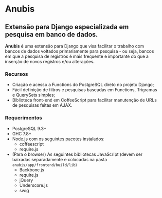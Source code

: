 # Anubis

## Extensão para Django especializada em pesquisa em banco de dados.

**Anubis** é uma extensão para Django que visa facilitar o trabalho com bancos
de dados voltados primariamente para pesquisa - ou seja, bancos em que a
pesquisa de registros é mais frequente e importante do que a inserção de novos
registros e/ou alterações.

### Recursos

* Criação e acesso a Functions do PostgreSQL direto no projeto Django;
* Fácil definição de filtros e pesquisas baseadas em Functions, Trigramas e
QuerySets simples;
* Biblioteca front-end em CoffeeScript para facilitar manutenção de URLs de
pesquisas feitas em AJAX.

### Requerimentos

* PostgreSQL 9.3+
* GHC 7.8+
* Node.js com os seguintes pacotes instalados:
	- coffeescript
	- require.js
* (Para o browser) As seguintes bibliotecas JavaScript (devem ser baixadas
separadamente e colocadas na pasta ```anubis/app/frontend/build/lib```)
	- Backbone.js
	- require.js
	- jQuery
	- Underscore.js
	- swig

